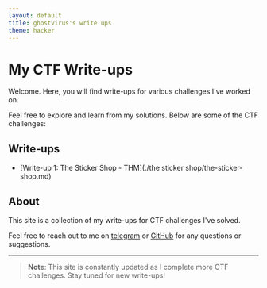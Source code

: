 ```yaml
---
layout: default
title: ghostvirus's write ups
theme: hacker
---
```


# My CTF Write-ups

Welcome. Here, you will find write-ups for various challenges I've worked on.

Feel free to explore and learn from my solutions. Below are some of the CTF challenges:

## Write-ups

- [Write-up 1: The Sticker Shop - THM](./the sticker shop/the-sticker-shop.md)

## About

This site is a collection of my write-ups for CTF challenges I've solved.

Feel free to reach out to me on [telegram](https://web.telegram.org/k/#@ghostvirus62) or [GitHub](https://github.com/ghostvirus62) for any questions or suggestions.

---

> **Note**: This site is constantly updated as I complete more CTF challenges. Stay tuned for new write-ups!

